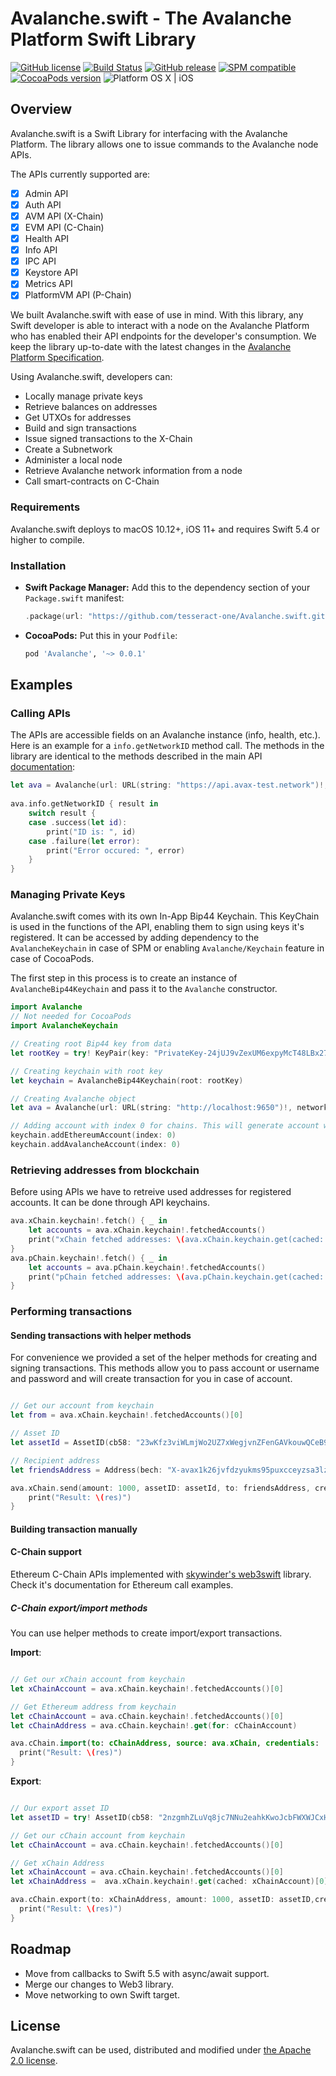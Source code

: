 # Avalanche.swift - The Avalanche Platform Swift Library

[![GitHub license](https://img.shields.io/badge/license-Apache%202.0-lightgrey.svg)](LICENSE)
[![Build Status](https://github.com/tesseract-one/Avalanche.swift/workflows/Build%20%26%20Tests/badge.svg?branch=master)](https://github.com/tesseract-one/Avalanche.swift/actions?query=workflow%3ABuild%20%26%20Tests+branch%3Amaster)
[![GitHub release](https://img.shields.io/github/release/tesseract-one/Avalanche.swift.svg)](https://github.com/tesseract-one/sAvalanche.swift/releases)
[![SPM compatible](https://img.shields.io/badge/SwiftPM-Compatible-brightgreen.svg)](https://swift.org/package-manager/)
[![CocoaPods version](https://img.shields.io/cocoapods/v/Avalanche.svg)](https://cocoapods.org/pods/Avalanche)
![Platform OS X | iOS](https://img.shields.io/badge/platform-OS%20X%20%7C%20iOS-orange.svg)

## Overview 

Avalanche.swift is a Swift Library for interfacing with the Avalanche Platform. The library allows one to issue commands to the Avalanche node APIs. 

The APIs currently supported are:

 * [x] Admin API
 * [x] Auth API
 * [x] AVM API (X-Chain)
 * [x] EVM API (C-Chain)
 * [x] Health API
 * [x] Info API
 * [x] IPC API
 * [x] Keystore API
 * [x] Metrics API
 * [x] PlatformVM API (P-Chain)

We built Avalanche.swift with ease of use in mind. With this library, any Swift developer is able to interact with a node on the Avalanche Platform who has enabled their API endpoints for the developer's consumption. We keep the library up-to-date with the latest changes in the [Avalanche Platform Specification](https://docs.avax.network). 

  Using Avalanche.swift, developers can:

  * Locally manage private keys
  * Retrieve balances on addresses
  * Get UTXOs for addresses
  * Build and sign transactions
  * Issue signed transactions to the X-Chain
  * Create a Subnetwork
  * Administer a local node
  * Retrieve Avalanche network information from a node
  * Call smart-contracts on C-Chain

### Requirements

Avalanche.swift deploys to macOS 10.12+, iOS 11+ and requires Swift 5.4 or higher to compile.

### Installation

- **Swift Package Manager:**
  Add this to the dependency section of your `Package.swift` manifest:

    ```Swift
    .package(url: "https://github.com/tesseract-one/Avalanche.swift.git", from: "0.0.1")
    ```

- **CocoaPods:** Put this in your `Podfile`:

    ```Ruby
    pod 'Avalanche', '~> 0.0.1'
    ```

## Examples

### Calling APIs

The APIs are accessible fields on an Avalanche instance (info, health, etc.). Here is an example for a `info.getNetworkID` method call. The methods in the library are identical to the methods described in the main API [documentation](https://docs.avax.network/build/avalanchego-apis):

```Swift
let ava = Avalanche(url: URL(string: "https://api.avax-test.network")!, networkID: .test)
    
ava.info.getNetworkID { result in
    switch result {
    case .success(let id):
        print("ID is: ", id)
    case .failure(let error):
        print("Error occured: ", error)
    }
}
```

### Managing Private Keys

Avalanche.swift comes with its own In-App Bip44 Keychain. This KeyChain is used in the functions of the API, enabling them to sign using keys it's registered. It can be accessed by adding dependency to the `AvalancheKeychain` in case of SPM or enabling `Avalanche/Keychain` feature in case of CocoaPods.

The first step in this process is to create an instance of `AvalancheBip44Keychain` and pass it to the `Avalanche` constructor.

```Swift
import Avalanche
// Not needed for CocoaPods
import AvalancheKeychain

// Creating root Bip44 key from data
let rootKey = try! KeyPair(key: "PrivateKey-24jUJ9vZexUM6expyMcT48LBx27k1m7xpraoV62oSQAHdziao5")

// Creating keychain with root key
let keychain = AvalancheBip44Keychain(root: rootKey)

// Creating Avalanche object
let ava = Avalanche(url: URL(string: "http://localhost:9650")!, networkID: .local, signatureProvider: keychain) // connects to localhost with network id 12345 and bip44 keychain

// Adding account with index 0 for chains. This will generate account with proper Bip44 path and save it in cache.
keychain.addEthereumAccount(index: 0)
keychain.addAvalancheAccount(index: 0)
```

### Retrieving addresses from blockchain

Before using APIs we have to retreive used addresses for registered accounts. It can be done through API keychains.

```Swift
ava.xChain.keychain!.fetch() { _ in
    let accounts = ava.xChain.keychain!.fetchedAccounts()
    print("xChain fetched addresses: \(ava.xChain.keychain.get(cached: accounts[0]))")
}
ava.pChain.keychain!.fetch() { _ in 
    let accounts = ava.pChain.keychain!.fetchedAccounts()
    print("pChain fetched addresses: \(ava.pChain.keychain.get(cached: accounts[0]))")
}
```

### Performing transactions

#### Sending transactions with helper methods

For convenience we provided a set of the helper methods for creating and signing transactions. This methods allow you to pass account or username and password and will create transaction for you in case of account.

```Swift

// Get our account from keychain
let from = ava.xChain.keychain!.fetchedAccounts()[0]

// Asset ID
let assetId = AssetID(cb58: "23wKfz3viWLmjWo2UZ7xWegjvnZFenGAVkouwQCeB9ubPXodG6")!

// Recipient address
let friendsAddress = Address(bech: "X-avax1k26jvfdzyukms95puxcceyzsa3lzwf5ftt0fjk")

ava.xChain.send(amount: 1000, assetID: assetId, to: friendsAddress, credentials: .account(from)) { res in
    print("Result: \(res)")
}
```

#### Building transaction manually


#### C-Chain support

Ethereum C-Chain APIs implemented with [skywinder's web3swift](https://github.com/skywinder/web3swift) library. Check it's documentation for Ethereum call examples.

##### C-Chain export/import methods

You can use helper methods to create import/export transactions.

**Import**:

```Swift

// Get our xChain account from keychain
let xChainAccount = ava.xChain.keychain!.fetchedAccounts()[0]

// Get Ethereum address from keychain
let cChainAccount = ava.cChain.keychain!.fetchedAccounts()[0]
let cChainAddress = ava.cChain.keychain!.get(for: cChainAccount)

ava.cChain.import(to: cChainAddress, source: ava.xChain, credentials: .account(xChainAccount)) { res in
  print("Result: \(res)")
}
```

**Export**:
```Swift

// Our export asset ID
let assetID = try! AssetID(cb58: "2nzgmhZLuVq8jc7NNu2eahkKwoJcbFWXWJCxHBVWAJEZkhquoK")

// Get our cChain account from keychain
let cChainAccount = ava.cChain.keychain!.fetchedAccounts()[0]

// Get xChain Address
let xChainAccount = ava.cChain.keychain!.fetchedAccounts()[0]
let xChainAddress =  ava.xChain.keychain!.get(cached: xChainAccount)[0]

ava.cChain.export(to: xChainAddress, amount: 1000, assetID: assetID,credentials: .account(cChainAccount)) { res in
  print("Result: \(res)")
}
```

## Roadmap

* Move from callbacks to Swift 5.5 with async/await support.
* Merge our changes to Web3 library.
* Move networking to own Swift target.

## License

Avalanche.swift can be used, distributed and modified under [the Apache 2.0 license](LICENSE).
